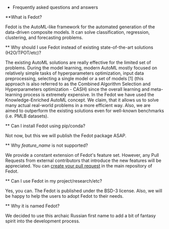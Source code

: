 * Frequently asked questions and answers

**What is Fedot?

Fedot is the AutoML-like framework for the automated generation of the data-driven composite models.
It can solve classification, regression, clustering, and forecasting problems.

** Why should I use Fedot instead of existing state-of-the-art solutions (H2O/TPOT/etc)?

The existing AutoML solutions are really effective for the limited set of problems. 
During the model learning, modern AutoML mostly focused on relatively simple tasks of hyperparameters optimization, input data preprocessing, selecting a single model or a set of models [1] (this approach is also referred to as the Combined Algorithm Selection and Hyperparameters optimization - CASH) since the overall learning and meta-learning process is extremely expensive.
In the Fedot we have used the Knowledge-Enriched AutoML concept. We claim, that it allows us to solve many actual real-world problems in a more efficient way. 
Also, we are aimed to outperform the existing solutions even for well-known benchmarks (i.e. PMLB datasets).

** Can I install Fedot using pip/conda?

Not now, but this we will publish the Fedot package ASAP.

** Why *feature_name* is not supported?

We provide a constant extension of Fedot's feature set. 
However, any Pull Requests from external contributors that introduce the new features will be appreciated.
You can [create your pull request](https://github.com/nccr-itmo/FEDOT/pulls) in the main repository of Fedot. 

** Can I use Fedot in my project/research/etc?

Yes, you can. The Fedot is published under the BSD-3 license. Also, we will be happy to help the users to adopt Fedot to their needs.

** Why it is named Fedot?

We decided to use this archaic Russian first name to add a bit of fantasy spirit into the development process.

